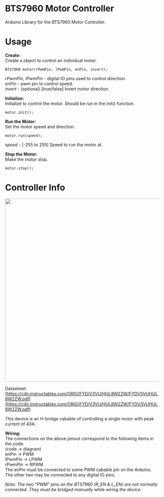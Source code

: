 
# BTS7960 Motor Controller  
Arduino Library for the BTS7960 Motor Controller. 

# Usage  
**Create:**  
Create a object to control an individual motor.  

    BTS7960 motor(rPwmPin, lPwmPin, enPin, invert);  

*rPwmPin, lPwmPin* - digital IO pins used to control direction.  
*enPin* - pwm pin to control speed.  
*invert* - (optional) [true/false] Invert motor direction.  
  

**Initialize:**  
Initialize to control the motor. Should be run in the init() function.

    motor.init();

  
**Run the Motor:**  
Set the motor speed and direction.

    motor.run(speed);

*speed* - [-255 to 255] Speed to run the motor at.


**Stop the Motor:**  
Make the motor stop.

    motor.stop();


  
# Controller Info  
<img src="http://drive.google.com/uc?export=view&id=11ksjhtVJ6fS-xGV-8BJH1_RkUEz0fTbs" width="600" />

Datasheet: [https://cdn.instructables.com/ORIG/FYD/V3VU/HUL8W2ZW/FYDV3VUHUL8W2ZW.pdf](https://cdn.instructables.com/ORIG/FYD/V3VU/HUL8W2ZW/FYDV3VUHUL8W2ZW.pdf)

This device is an H-bridge cabable of controlling a single motor with peak current of 43A.

**Wiring:**  
The connections on the above pinout correspond to the following items in the code:  
(code -> diagram)  
enPin -> PWM  
lPwmPin -> LPWM  
rPwmPin -> RPWM  
The enPin must be connected to some PWM cabable pin on the Arduino. The other two may be connected to any digital IO pins.

*Note: The two "PWM" pins on the BTS7960 (R_EN & L_EN) are not normally connected. They must be bridged manually while wiring the device.*
